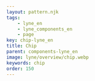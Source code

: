 ```yaml
---
layout: pattern.njk
tags: 
    - lyne_en
    - lyne_components_en
    - page
key: chip-lyne_en
title: Chip
parent: components-lyne_en
image: lyne/overview/chip.webp
keywords: chip
order: 150
---
```

